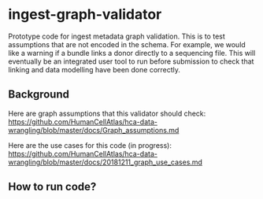 # ingest-graph-validator
Prototype code for ingest metadata graph validation. This is to test assumptions that are not encoded in the schema. For example, we would like a warning if a bundle links a donor directly to a sequencing file. This will eventually be an integrated user tool to run before submission to check that linking and data modelling have been done correctly.

## Background

Here are graph assumptions that this validator should check:
https://github.com/HumanCellAtlas/hca-data-wrangling/blob/master/docs/Graph_assumptions.md

Here are the use cases for this code (in progress):
https://github.com/HumanCellAtlas/hca-data-wrangling/blob/master/docs/20181211_graph_use_cases.md

## How to run code?
